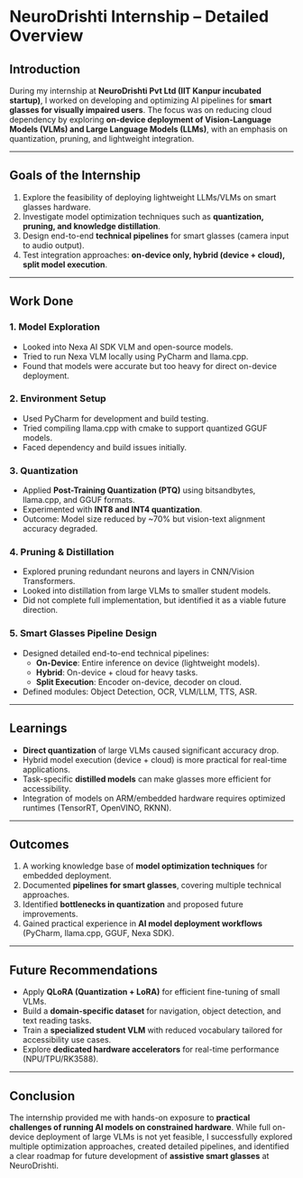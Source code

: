 # NeuroDrishti Internship – Detailed Overview

## Introduction
During my internship at **NeuroDrishti Pvt Ltd (IIT Kanpur incubated startup)**, I worked on developing and optimizing AI pipelines for **smart glasses for visually impaired users**. The focus was on reducing cloud dependency by exploring **on-device deployment of Vision-Language Models (VLMs) and Large Language Models (LLMs)**, with an emphasis on quantization, pruning, and lightweight integration.

------------------------------------------------------------
## Goals of the Internship
1. Explore the feasibility of deploying lightweight LLMs/VLMs on smart glasses hardware.
2. Investigate model optimization techniques such as **quantization, pruning, and knowledge distillation**.
3. Design end-to-end **technical pipelines** for smart glasses (camera input to audio output).
4. Test integration approaches: **on-device only, hybrid (device + cloud), split model execution**.

------------------------------------------------------------
## Work Done

### 1. Model Exploration
- Looked into Nexa AI SDK VLM and open-source models.
- Tried to run Nexa VLM locally using PyCharm and llama.cpp.
- Found that models were accurate but too heavy for direct on-device deployment.

### 2. Environment Setup
- Used PyCharm for development and build testing.
- Tried compiling llama.cpp with cmake to support quantized GGUF models.
- Faced dependency and build issues initially.

### 3. Quantization
- Applied **Post-Training Quantization (PTQ)** using bitsandbytes, llama.cpp, and GGUF formats.
- Experimented with **INT8 and INT4 quantization**.
- Outcome: Model size reduced by ~70% but vision-text alignment accuracy degraded.

### 4. Pruning & Distillation
- Explored pruning redundant neurons and layers in CNN/Vision Transformers.
- Looked into distillation from large VLMs to smaller student models.
- Did not complete full implementation, but identified it as a viable future direction.

### 5. Smart Glasses Pipeline Design
- Designed detailed end-to-end technical pipelines:
  - **On-Device**: Entire inference on device (lightweight models).
  - **Hybrid**: On-device + cloud for heavy tasks.
  - **Split Execution**: Encoder on-device, decoder on cloud.
- Defined modules: Object Detection, OCR, VLM/LLM, TTS, ASR.

------------------------------------------------------------
## Learnings
- **Direct quantization** of large VLMs caused significant accuracy drop.
- Hybrid model execution (device + cloud) is more practical for real-time applications.
- Task-specific **distilled models** can make glasses more efficient for accessibility.
- Integration of models on ARM/embedded hardware requires optimized runtimes (TensorRT, OpenVINO, RKNN).

------------------------------------------------------------
## Outcomes
1. A working knowledge base of **model optimization techniques** for embedded deployment.
2. Documented **pipelines for smart glasses**, covering multiple technical approaches.
3. Identified **bottlenecks in quantization** and proposed future improvements.
4. Gained practical experience in **AI model deployment workflows** (PyCharm, llama.cpp, GGUF, Nexa SDK).

------------------------------------------------------------
## Future Recommendations
- Apply **QLoRA (Quantization + LoRA)** for efficient fine-tuning of small VLMs.
- Build a **domain-specific dataset** for navigation, object detection, and text reading tasks.
- Train a **specialized student VLM** with reduced vocabulary tailored for accessibility use cases.
- Explore **dedicated hardware accelerators** for real-time performance (NPU/TPU/RK3588).

------------------------------------------------------------
## Conclusion
The internship provided me with hands-on exposure to **practical challenges of running AI models on constrained hardware**. While full on-device deployment of large VLMs is not yet feasible, I successfully explored multiple optimization approaches, created detailed pipelines, and identified a clear roadmap for future development of **assistive smart glasses** at NeuroDrishti.


